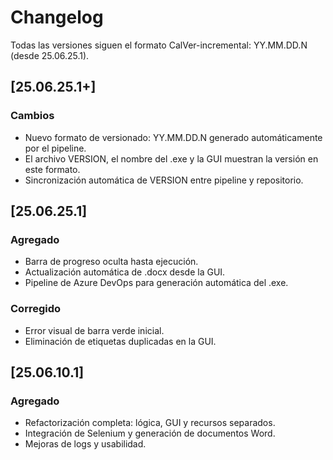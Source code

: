 # Changelog

Todas las versiones siguen el formato CalVer-incremental: YY.MM.DD.N (desde 25.06.25.1).

## [25.06.25.1+]

### Cambios

- Nuevo formato de versionado: YY.MM.DD.N generado automáticamente por el pipeline.
- El archivo VERSION, el nombre del .exe y la GUI muestran la versión en este formato.
- Sincronización automática de VERSION entre pipeline y repositorio.

## [25.06.25.1]

### Agregado

- Barra de progreso oculta hasta ejecución.
- Actualización automática de .docx desde la GUI.
- Pipeline de Azure DevOps para generación automática del .exe.

### Corregido

- Error visual de barra verde inicial.
- Eliminación de etiquetas duplicadas en la GUI.

## [25.06.10.1]

### Agregado

- Refactorización completa: lógica, GUI y recursos separados.
- Integración de Selenium y generación de documentos Word.
- Mejoras de logs y usabilidad.
